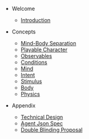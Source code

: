 <!-- docs/_sidebar.md -->

- Welcome
  - [Introduction](overview/introduction.md)
  <!-- - [Design Philosophy](overview/philosophy.md) -->

- Concepts
  - [Mind-Body Separation](concepts/mbs.md)
  <!-- - [Glossary & Pseudocode](concepts/glossary_code.md) -->
  - [Playable Character](concepts/playable-character.md)
  - [Observables](concepts/observables.md)
  - [Conditions](concepts/conditions.md)
  - [Mind](concepts/mind.md)
  - [Intent](concepts/intent.md)
  - [Stimulus](concepts/stimulus.md)
  - [Body](concepts/body.md)
  - [Physics](concepts/physics.md)

- Appendix
  - [Technical Design](technical/flow.md)
  - [Agent Json Spec](appendix/agent.md)
  - [Double Blinding Proposal](dbo/proposal.md)